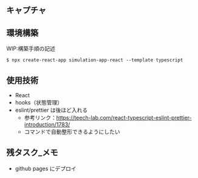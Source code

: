 ## キャプチャ

## 環境構築

WIP:構築手順の記述

```
$ npx create-react-app simulation-app-react --template typescript
```

## 使用技術

- React
- hooks（状態管理）
- eslint/prettier は後ほど入れる
  - 参考リンク：https://teech-lab.com/react-typescript-eslint-prettier-introduction/1783/
  - コマンドで自動整形できるようにしたい

## 残タスク\_メモ

- github pages にデプロイ
